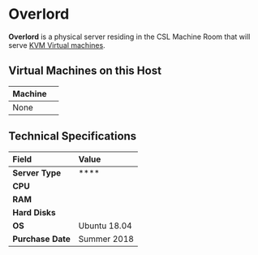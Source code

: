 # Overlord

**Overlord** is a physical server residing in the CSL Machine Room that will serve [KVM Virtual machines]().

## Virtual Machines on this Host

| Machine |  |
| :--- | :--- |
| None |  |

## Technical Specifications

| **Field** | Value |
| :--- | :--- |
| **Server Type** | \*\*\*\* |
| **CPU** |  |
| **RAM** |  |
| **Hard Disks** |  |
| **OS** | Ubuntu 18.04 |
| **Purchase Date** | Summer 2018 |

